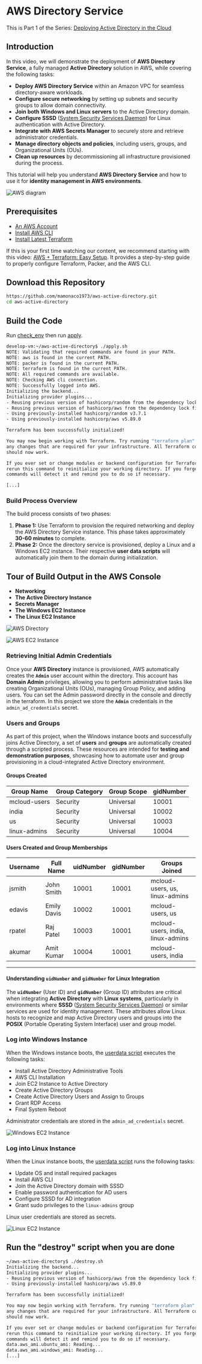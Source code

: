 # AWS Directory Service

This is Part 1 of the Series: [Deploying Active Directory in the Cloud](TBD)

## Introduction

In this video, we will demonstrate the deployment of **AWS Directory Service**, a fully managed **Active Directory** solution in AWS, while covering the following tasks:  

- **Deploy AWS Directory Service** within an Amazon VPC for seamless directory-aware workloads.  
- **Configure secure networking** by setting up subnets and security groups to allow domain connectivity.  
- **Join both Windows and Linux servers** to the Active Directory domain.  
- **Configure SSSD** ([System Security Services Daemon](https://sssd.io/)) for Linux authentication with Active Directory.  
- **Integrate with AWS Secrets Manager** to securely store and retrieve administrator credentials.  
- **Manage directory objects and policies**, including users, groups, and Organizational Units (OUs).   
- **Clean up resources** by decommissioning all infrastructure provisioned during the process.  

This tutorial will help you understand **AWS Directory Service** and how to use it for **identity management in AWS environments**.

![AWS diagram](aws-directory.png)

## Prerequisites

* [An AWS Account](https://aws.amazon.com/console/)
* [Install AWS CLI](https://docs.aws.amazon.com/cli/latest/userguide/getting-started-install.html) 
* [Install Latest Terraform](https://developer.hashicorp.com/terraform/install)

If this is your first time watching our content, we recommend starting with this video: [AWS + Terraform: Easy Setup](https://youtu.be/BCMQo0CB9wk). It provides a step-by-step guide to properly configure Terraform, Packer, and the AWS CLI.

## Download this Repository

```bash
https://github.com/mamonaco1973/aws-active-directory.git
cd aws-active-directory
```

## Build the Code

Run [check_env](check_env.sh) then run [apply](apply.sh).

```bash
develop-vm:~/aws-active-directory$ ./apply.sh
NOTE: Validating that required commands are found in your PATH.
NOTE: aws is found in the current PATH.
NOTE: packer is found in the current PATH.
NOTE: terraform is found in the current PATH.
NOTE: All required commands are available.
NOTE: Checking AWS cli connection.
NOTE: Successfully logged into AWS.
Initializing the backend...
Initializing provider plugins...
- Reusing previous version of hashicorp/random from the dependency lock file
- Reusing previous version of hashicorp/aws from the dependency lock file
- Using previously-installed hashicorp/random v3.7.1
- Using previously-installed hashicorp/aws v5.89.0

Terraform has been successfully initialized!

You may now begin working with Terraform. Try running "terraform plan" to see
any changes that are required for your infrastructure. All Terraform commands
should now work.

If you ever set or change modules or backend configuration for Terraform,
rerun this command to reinitialize your working directory. If you forget, other
commands will detect it and remind you to do so if necessary.

[...]
```

### Build Process Overview  

The build process consists of two phases:  

1. **Phase 1:** Use Terraform to provision the required networking and deploy the AWS Directory Service instance. This phase takes approximately **30-60 minutes** to complete.  
2. **Phase 2:** Once the directory service is provisioned, deploy a Linux and a Windows EC2 instance. Their respective **user data scripts** will automatically join them to the domain during initialization.  

## Tour of Build Output in the AWS Console

- **Networking**
- **The Active Directory Instance**
- **Secrets Manager**
- **The Windows EC2 Instance**
- **The Linux EC2 Instance**

![AWS Directory](console1.png)

![AWS EC2 Instance](console2.png)

### Retrieving Initial Admin Credentials

Once your **AWS Directory** instance is provisioned, AWS automatically creates the **`Admin`** user account within the directory. This account has **Domain Admin** privileges, allowing you to perform administrative tasks like creating Organizational Units (OUs), managing Group Policy, and adding users. You can set the Admin password directly in the console and directly in the terraform. In this project we store the **`Admin`** credentials in the `admin_ad_credentials` secret.

### Users and Groups

As part of this project, when the Windows instance boots and successfully joins Active Directory, a set of **users** and **groups** are automatically created through a scripted process. These resources are intended for **testing and demonstration purposes**, showcasing how to automate user and group provisioning in a cloud-integrated Active Directory environment.

#### Groups Created

| Group Name    | Group Category | Group Scope | gidNumber |
|----------------|----------------|----------------|------------|
| mcloud-users   | Security       | Universal     | 10001 |
| india          | Security       | Universal     | 10002 |
| us             | Security       | Universal     | 10003 |
| linux-admins   | Security       | Universal     | 10004 |

#### Users Created and Group Memberships

| Username | Full Name   | uidNumber | gidNumber | Groups Joined                    |
|---------|------------|-----------|-----------|----------------------|
| jsmith  | John Smith  | 10001 | 10001 | mcloud-users, us, linux-admins |
| edavis  | Emily Davis | 10002 | 10001 | mcloud-users, us |
| rpatel  | Raj Patel   | 10003 | 10001 | mcloud-users, india, linux-admins |
| akumar  | Amit Kumar  | 10004 | 10001 | mcloud-users, india |

---


#### Understanding `uidNumber` and `gidNumber` for Linux Integration

The **`uidNumber`** (User ID) and **`gidNumber`** (Group ID) attributes are critical when integrating **Active Directory** with **Linux systems**, particularly in environments where **SSSD** ([System Security Services Daemon](https://sssd.io/)) or similar services are used for identity management. These attributes allow Linux hosts to recognize and map Active Directory users and groups into the **POSIX** (Portable Operating System Interface) user and group model.

### Log into Windows Instance  

When the Windows instance boots, the [userdata script](02-servers/scripts/userdata.ps1) executes the following tasks:  

- Install Active Directory Administrative Tools  
- AWS CLI Installation  
- Join EC2 Instance to Active Directory  
- Create Active Directory Groups  
- Create Active Directory Users and Assign to Groups  
- Grant RDP Access  
- Final System Reboot  

Administrator credentials are stored in the `admin_ad_credentials` secret.

![Windows EC2 Instance](windows.png)

### Log into Linux Instance  

When the Linux instance boots, the [userdata script](02-servers/scripts/userdata.sh) runs the following tasks:  

- Update OS and install required packages  
- Install AWS CLI  
- Join the Active Directory domain with SSSD  
- Enable password authentication for AD users  
- Configure SSSD for AD integration  
- Grant sudo privileges to the `linux-admins` group  

Linux user credentials are stored as secrets.

![Linux EC2 Instance](linux.png)

## Run the "destroy" script when you are done

```bash
~/aws-active-directory$ ./destroy.sh
Initializing the backend...
Initializing provider plugins...
- Reusing previous version of hashicorp/aws from the dependency lock file
- Using previously-installed hashicorp/aws v5.89.0

Terraform has been successfully initialized!

You may now begin working with Terraform. Try running "terraform plan" to see
any changes that are required for your infrastructure. All Terraform commands
should now work.

If you ever set or change modules or backend configuration for Terraform,
rerun this command to reinitialize your working directory. If you forget, other
commands will detect it and remind you to do so if necessary.
data.aws_ami.ubuntu_ami: Reading...
data.aws_ami.windows_ami: Reading...
[...]
```

